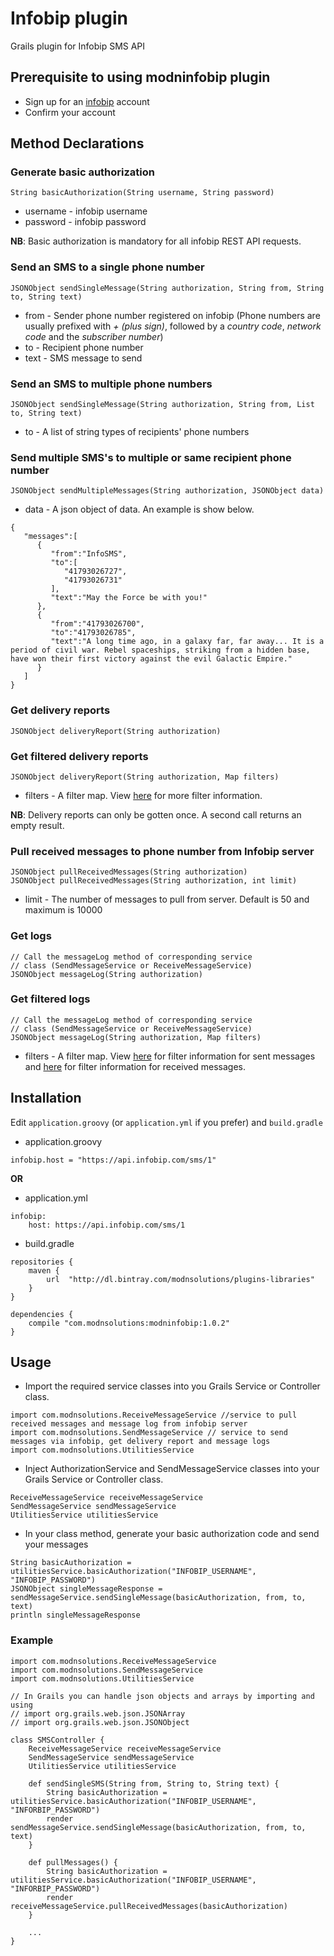 # Infobip plugin #
Grails plugin for Infobip SMS API

## Prerequisite to using **modninfobip** plugin ##
* Sign up for an [infobip](www.infobip.com) account
* Confirm your account

## Method Declarations ##
### Generate basic authorization ###

```
String basicAuthorization(String username, String password)
```
* username - infobip username
* password - infobip password

**NB**: Basic authorization is mandatory for all infobip REST API requests.

### Send an SMS to a single phone number ###

```
JSONObject sendSingleMessage(String authorization, String from, String to, String text)
```
* from - Sender phone number registered on infobip (Phone numbers are usually prefixed with *+ (plus sign)*, followed by a *country code*, *network code* and the *subscriber number*)
* to - Recipient phone number
* text - SMS message to send

### Send an SMS to multiple phone numbers ###

```
JSONObject sendSingleMessage(String authorization, String from, List to, String text)
```
* to - A list of string types of recipients' phone numbers

### Send multiple SMS's to multiple or same recipient phone number ###

```
JSONObject sendMultipleMessages(String authorization, JSONObject data)
```
* data - A json object of data. An example is show below.

```
{  
   "messages":[  
      {  
         "from":"InfoSMS",
         "to":[  
            "41793026727",
            "41793026731"
         ],
         "text":"May the Force be with you!"
      },
      {  
         "from":"41793026700",
         "to":"41793026785",
         "text":"A long time ago, in a galaxy far, far away... It is a period of civil war. Rebel spaceships, striking from a hidden base, have won their first victory against the evil Galactic Empire."
      }
   ]
}
```

### Get delivery reports ###

```
JSONObject deliveryReport(String authorization)
```

### Get filtered delivery reports ###

```
JSONObject deliveryReport(String authorization, Map filters)
```
* filters - A filter map. View [here](https://dev.infobip.com/docs/delivery-reports) for more filter information.

**NB**: Delivery reports can only be gotten once. A second call returns an empty result.

### Pull received messages to phone number from Infobip server ###

```
JSONObject pullReceivedMessages(String authorization)
JSONObject pullReceivedMessages(String authorization, int limit)
```
* limit - The number of messages to pull from server. Default is 50 and maximum is 10000

### Get logs ###

```
// Call the messageLog method of corresponding service 
// class (SendMessageService or ReceiveMessageService)
JSONObject messageLog(String authorization)
```

### Get filtered logs ###

```
// Call the messageLog method of corresponding service 
// class (SendMessageService or ReceiveMessageService)
JSONObject messageLog(String authorization, Map filters)
```
* filters - A filter map. View [here](https://dev.infobip.com/docs/message-logs) for filter information for sent messages and
    [here](https://dev.infobip.com/docs/received-messages-logs) for filter information for received messages.

## Installation ##
Edit `application.groovy` (or `application.yml` if you prefer) and `build.gradle`

* application.groovy
```
infobip.host = "https://api.infobip.com/sms/1"
```

**OR**

* application.yml
```
infobip:
    host: https://api.infobip.com/sms/1
```

* build.gradle
```
repositories {
    maven {
        url  "http://dl.bintray.com/modnsolutions/plugins-libraries" 
    }
}

dependencies {
    compile "com.modnsolutions:modninfobip:1.0.2"
}
```

## Usage ##
* Import the required service classes into you Grails Service or Controller class.

```
import com.modnsolutions.ReceiveMessageService //service to pull received messages and message log from infobip server
import com.modnsolutions.SendMessageService // service to send messages via infobip, get delivery report and message logs
import com.modnsolutions.UtilitiesService
```
* Inject AuthorizationService and SendMessageService classes into your Grails Service or Controller class.

```
ReceiveMessageService receiveMessageService
SendMessageService sendMessageService
UtilitiesService utilitiesService
```

* In your class method, generate your basic authorization code and send your messages

```
String basicAuthorization = utilitiesService.basicAuthorization("INFOBIP_USERNAME", "INFOBIP_PASSWORD")
JSONObject singleMessageResponse = sendMessageService.sendSingleMessage(basicAuthorization, from, to, text)
println singleMessageResponse
```

### Example ###
```
import com.modnsolutions.ReceiveMessageService
import com.modnsolutions.SendMessageService
import com.modnsolutions.UtilitiesService

// In Grails you can handle json objects and arrays by importing and using
// import org.grails.web.json.JSONArray
// import org.grails.web.json.JSONObject

class SMSController {
    ReceiveMessageService receiveMessageService
    SendMessageService sendMessageService
    UtilitiesService utilitiesService
    
    def sendSingleSMS(String from, String to, String text) {
        String basicAuthorization = utilitiesService.basicAuthorization("INFOBIP_USERNAME", "INFORBIP_PASSWORD")
        render sendMessageService.sendSingleMessage(basicAuthorization, from, to, text)
    }
    
    def pullMessages() {
        String basicAuthorization = utilitiesService.basicAuthorization("INFOBIP_USERNAME", "INFORBIP_PASSWORD")
        render receiveMessageService.pullReceivedMessages(basicAuthorization)
    }
    
    ...
}
```